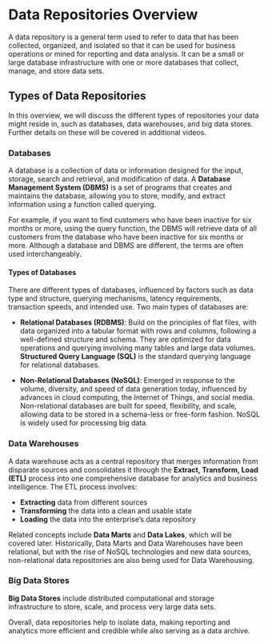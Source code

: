 # Data Repositories Overview

A data repository is a general term used to refer to data that has been collected, organized, and isolated so that it can be used for business operations or mined for reporting and data analysis. It can be a small or large database infrastructure with one or more databases that collect, manage, and store data sets. 

## Types of Data Repositories

In this overview, we will discuss the different types of repositories your data might reside in, such as databases, data warehouses, and big data stores. Further details on these will be covered in additional videos.

### Databases

A database is a collection of data or information designed for the input, storage, search and retrieval, and modification of data. A **Database Management System (DBMS)** is a set of programs that creates and maintains the database, allowing you to store, modify, and extract information using a function called querying.

For example, if you want to find customers who have been inactive for six months or more, using the query function, the DBMS will retrieve data of all customers from the database who have been inactive for six months or more. Although a database and DBMS are different, the terms are often used interchangeably.

#### Types of Databases

There are different types of databases, influenced by factors such as data type and structure, querying mechanisms, latency requirements, transaction speeds, and intended use. Two main types of databases are:

- **Relational Databases (RDBMS)**: Build on the principles of flat files, with data organized into a tabular format with rows and columns, following a well-defined structure and schema. They are optimized for data operations and querying involving many tables and large data volumes. **Structured Query Language (SQL)** is the standard querying language for relational databases.

- **Non-Relational Databases (NoSQL)**: Emerged in response to the volume, diversity, and speed of data generation today, influenced by advances in cloud computing, the Internet of Things, and social media. Non-relational databases are built for speed, flexibility, and scale, allowing data to be stored in a schema-less or free-form fashion. NoSQL is widely used for processing big data.

### Data Warehouses

A data warehouse acts as a central repository that merges information from disparate sources and consolidates it through the **Extract, Transform, Load (ETL)** process into one comprehensive database for analytics and business intelligence. The ETL process involves:

- **Extracting** data from different sources
- **Transforming** the data into a clean and usable state
- **Loading** the data into the enterprise’s data repository

Related concepts include **Data Marts** and **Data Lakes**, which will be covered later. Historically, Data Marts and Data Warehouses have been relational, but with the rise of NoSQL technologies and new data sources, non-relational data repositories are also being used for Data Warehousing.

### Big Data Stores

**Big Data Stores** include distributed computational and storage infrastructure to store, scale, and process very large data sets.

Overall, data repositories help to isolate data, making reporting and analytics more efficient and credible while also serving as a data archive.
